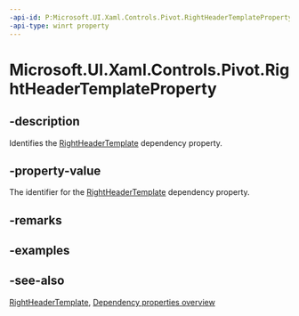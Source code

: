 ```yaml
---
-api-id: P:Microsoft.UI.Xaml.Controls.Pivot.RightHeaderTemplateProperty
-api-type: winrt property
---
```


<!-- Property syntax
public Windows.UI.Xaml.DependencyProperty RightHeaderTemplateProperty { get; }
-->

# Microsoft.UI.Xaml.Controls.Pivot.RightHeaderTemplateProperty

## -description
Identifies the [RightHeaderTemplate](pivot_rightheadertemplate.md) dependency property.

## -property-value
The identifier for the [RightHeaderTemplate](pivot_rightheadertemplate.md) dependency property.

## -remarks

## -examples

## -see-also
[RightHeaderTemplate](pivot_rightheadertemplate.md), [Dependency properties overview](/windows/uwp/xaml-platform/dependency-properties-overview)
